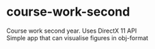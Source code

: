 # course-work-second
Course work second year. Uses DirectX 11 API <br>
Simple app that can visualise figures in obj-format
